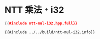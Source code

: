 # NTT 乘法・i32

```cpp
{{#include ntt-mul-i32.hpp.full}}
```

```
{{#include ../../build/ntt-mul-i32.info}}
```
